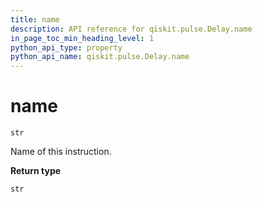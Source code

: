 ```yaml
---
title: name
description: API reference for qiskit.pulse.Delay.name
in_page_toc_min_heading_level: 1
python_api_type: property
python_api_name: qiskit.pulse.Delay.name
---
```


# name

<span id="qiskit.pulse.Delay.name" />

`str`

Name of this instruction.

**Return type**

`str`

